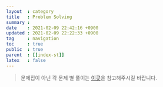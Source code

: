 ```yaml
---
layout  : category
title   : Problem Solving
summary : 
date    : 2021-02-09 22:42:16 +0900
updated : 2021-02-09 22:22:33 +0900
tag     : navigation
toc     : true
public  : true
parent  : [[index-st]]
latex   : false
---
```


> 문제집이 아닌 각 문제 별 풀이는 [이곳](https://crackyachae.github.io/pscode/index-ps)을 참고해주시길 바랍니다.

